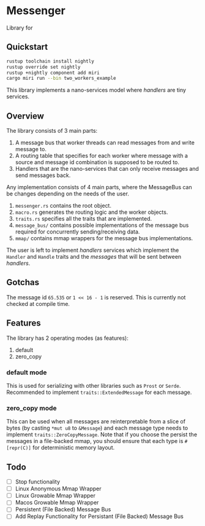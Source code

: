 # Messenger

Library for 

## Quickstart

```bash
rustup toolchain install nightly
rustup override set nightly
rustup +nightly component add miri
cargo miri run --bin two_workers_example
```

This library implements a nano-services model where *handlers* are tiny services.

## Overview

The library consists of 3 main parts:

1. A message bus that worker threads can read messages from and write message to.
2. A routing table that specifies for each worker where message with a source and message id combination is supposed to be routed to.
3. Handlers that are the nano-services that can only receive messages and send messages back.

Any implementation consists of 4 main parts, where the MessageBus can be changes depending on the needs of the user.

1. `messenger.rs` contains the root object.
2. `macro.rs` generates the routing logic and the worker objects.
3. `traits.rs` specifies all the traits that are implemented.
4. `message_bus/` contains possible implementations of the message bus required for concurrently sending/receiving data.
5. `mmap/` contains mmap wrappers for the message bus implementations.

The user is left to implement *handlers* services which implement the `Handler` and `Handle` traits and the *messages* that will be sent between *handlers*.

## Gotchas

The message id `65.535` or `1 << 16 - 1` is reserved. This is currently not checked at compile time.

## Features

The library has 2 operating modes (as features):
1. default
2. zero_copy

### default mode
This is used for serializing with other libraries such as `Prost` or `Serde`. Recommended to implement `traits::ExtendedMessage` for each message.

### zero_copy mode
This can be used when all messages are reinterpretable from a slice of bytes (by casting `*mut u8` to `&Message`) and each message type needs to implement `traits::ZeroCopyMessage`.
Note that if you choose the persist the messages in a file-backed mmap, you should ensure that each type is `#[repr(C)]` for deterministic memory layout.

## Todo

- [ ] Stop functionality
- [ ] Linux Anonymous Mmap Wrapper
- [ ] Linux Growable Mmap Wrapper
- [ ] Macos Growable Mmap Wrapper
- [ ] Persistent (File Backed) Message Bus
- [ ] Add Replay Functionality for Persistant (File Backed) Message Bus
